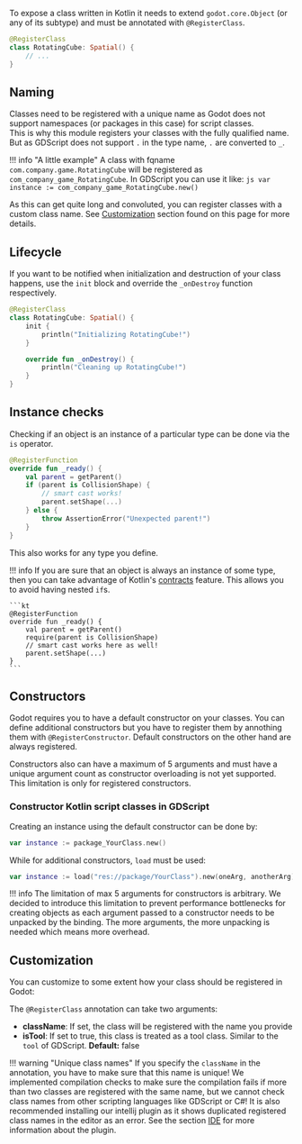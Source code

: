 To expose a class written in Kotlin it needs to extend `godot.core.Object` (or any of its subtype) and must be annotated with `@RegisterClass`.

```kt
@RegisterClass
class RotatingCube: Spatial() {
    // ...
}
```

## Naming
Classes need to be registered with a unique name as Godot does not support namespaces (or packages in this case) for script classes.  
This is why this module registers your classes with the fully qualified name. But as GDScript does not support `.` in the type name, `.` are converted to `_`.  

!!! info "A little example"
    A class with fqname `com.company.game.RotatingCube` will be registered as `com_company_game_RotatingCube`. In GDScript you can use it like:
    ```js
    var instance := com_company_game_RotatingCube.new()
    ```  

As this can get quite long and convoluted, you can register classes with a custom class name. See [Customization](#customization) section found on this page for more details.

## Lifecycle
If you want to be notified when initialization and destruction of your class happens, use the `init` block and override the `_onDestroy` function respectively.

```kt
@RegisterClass
class RotatingCube: Spatial() {
    init {
        println("Initializing RotatingCube!")
    }

    override fun _onDestroy() {
        println("Cleaning up RotatingCube!")
    }
}
```

## Instance checks
Checking if an object is an instance of a particular type can be done via the `is` operator.

```kt
@RegisterFunction
override fun _ready() {
    val parent = getParent()
    if (parent is CollisionShape) {
        // smart cast works!
        parent.setShape(...)
    } else {
        throw AssertionError("Unexpected parent!")
    }
}
```

This also works for any type you define.

!!! info
    If you are sure that an object is always an instance of some type, then you can take advantage of Kotlin's [contracts](https://kotlinlang.org/docs/reference/whatsnew13.html#contracts) feature. This allows you to avoid having nested `if`s.

    ```kt
    @RegisterFunction
    override fun _ready() {
        val parent = getParent()
        require(parent is CollisionShape)
        // smart cast works here as well!
        parent.setShape(...)
    }
    ```

## Constructors
Godot requires you to have a default constructor on your classes. You can define additional constructors but you have to register them by annothing them with `@RegisterConstructor`. Default constructors on the other hand are always registered.

Constructors also can have a maximum of 5 arguments and must have a unique argument count as constructor overloading is not yet supported. This limitation is only for registered constructors.

### Constructor Kotlin script classes in GDScript
Creating an instance using the default constructor can be done by:

```kt
var instance := package_YourClass.new()
```

While for additional constructors, `load` must be used:

```kt
var instance := load("res://package/YourClass").new(oneArg, anotherArg)
```

!!! info
    The limitation of max 5 arguments for constructors is arbitrary. We decided to introduce this limitation to prevent performance bottlenecks for creating objects as each argument passed to a constructor needs to be unpacked by the binding. The more arguments, the more unpacking is needed which means more overhead.


## Customization
You can customize to some extent how your class should be registered in Godot:

The `@RegisterClass` annotation can take two arguments:

- **className**: If set, the class will be registered with the name you provide
- **isTool**: If set to true, this class is treated as a tool class. Similar to the `tool` of GDScript. **Default:** false

!!! warning "Unique class names"
    If you specify the `className` in the annotation, you have to make sure that this name is unique!
    We implemented compilation checks to make sure the compilation fails if more than two classes are registered with the same name, but we cannot check class names from other scripting languages like GDScript or C#!
    It is also recommended installing our intellij plugin as it shows duplicated registered class names in the editor as an error. See the section [IDE](../getting-started/ide.md) for more information about the plugin.
